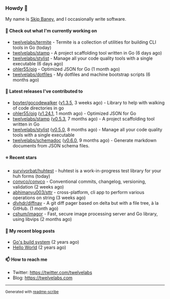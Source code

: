 ### Howdy 👋

My name is [Skip Baney](https://twelvelabs.com), and I occasionally write software.

#### 👷 Check out what I'm currently working on

- [twelvelabs/termite](https://github.com/twelvelabs/termite) - Termite is a collection of utilities for building CLI tools in Go (today)
- [twelvelabs/stamp](https://github.com/twelvelabs/stamp) - A project scaffolding tool written in Go (6 days ago)
- [twelvelabs/stylist](https://github.com/twelvelabs/stylist) - Manage all your code quality tools with a single executable (6 days ago)
- [ohler55/ojg](https://github.com/ohler55/ojg) - Optimized JSON for Go (1 month ago)
- [twelvelabs/dotfiles](https://github.com/twelvelabs/dotfiles) - My dotfiles and machine bootstrap scripts  (6 months ago)

#### 🔭 Latest releases I've contributed to

- [boyter/gocodewalker](https://github.com/boyter/gocodewalker) ([v1.3.5](https://github.com/boyter/gocodewalker/releases/tag/v1.3.5), 3 weeks ago) - Library to help with walking of code directories in go
- [ohler55/ojg](https://github.com/ohler55/ojg) ([v1.24.1](https://github.com/ohler55/ojg/releases/tag/v1.24.1), 1 month ago) - Optimized JSON for Go
- [twelvelabs/stamp](https://github.com/twelvelabs/stamp) ([v0.5.3](https://github.com/twelvelabs/stamp/releases/tag/v0.5.3), 7 months ago) - A project scaffolding tool written in Go
- [twelvelabs/stylist](https://github.com/twelvelabs/stylist) ([v0.5.0](https://github.com/twelvelabs/stylist/releases/tag/v0.5.0), 8 months ago) - Manage all your code quality tools with a single executable
- [twelvelabs/schemadoc](https://github.com/twelvelabs/schemadoc) ([v0.6.0](https://github.com/twelvelabs/schemadoc/releases/tag/v0.6.0), 9 months ago) - Generate markdown documents from JSON schema files.

#### ⭐ Recent stars

- [survivorbat/huhtest](https://github.com/survivorbat/huhtest) - huhtest is a work-in-progress test library for your huh forms (today)
- [convco/convco](https://github.com/convco/convco) - Conventional commits, changelog, versioning, validation (2 weeks ago)
- [abhimanyu003/sttr](https://github.com/abhimanyu003/sttr) - cross-platform, cli app to perform various operations on string (3 weeks ago)
- [dlvhdr/diffnav](https://github.com/dlvhdr/diffnav) - A git diff pager based on delta but with a file tree, à la GitHub. (1 month ago)
- [cshum/imagor](https://github.com/cshum/imagor) - Fast, secure image processing server and Go library, using libvips (2 months ago)

#### 📜 My recent blog posts

- [Go&#39;s build system](https://twelvelabs.com/2023/01/02/go-build-system/) (2 years ago)
- [Hello World](https://twelvelabs.com/2022/11/20/hello-world/) (2 years ago)

#### 📫 How to reach me

- Twitter: <https://twitter.com/twelvelabs>
- Blog: <https://twelvelabs.com>

---

<sup>Generated with [readme-scribe](https://github.com/muesli/readme-scribe)</sup>
